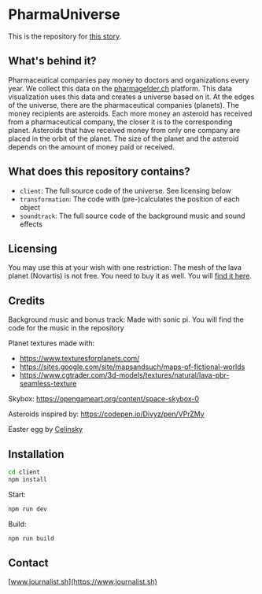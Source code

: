 # PharmaUniverse
This is the repository for [this story](https://journalist.sh/pharmauniverse/).

## What's behind it?
Pharmaceutical companies pay money to doctors and organizations every year. We collect this data on the [pharmagelder.ch](https://www.pharmagelder.ch) platform. This data visualization uses this data and creates a universe based on it. At the edges of the universe, there are the pharmaceutical companies (planets). The money recipients are asteroids. Each more money an asteroid has received from a pharmaceutical company, the closer it is to the corresponding planet. Asteroids that have received money from only one company are placed in the orbit of the planet. The size of the planet and the asteroid depends on the amount of money paid or received.

## What does this repository contains?
* `client`: The full source code of the universe. See licensing below
* `transformation`: The code with (pre-)calculates the position of each object
* `soundtrack`: The full source code of the background music and sound effects

## Licensing
You may use this at your wish with one restriction: The mesh of the lava planet (Novartis) is not free. You need to buy it as well. You will [find it here](https://www.cgtrader.com/3d-models/textures/natural/lava-pbr-seamless-texture).

## Credits
Background music and bonus track: Made with sonic pi. You will find the code for the music in the repository

Planet textures made with:
* https://www.texturesforplanets.com/
* https://sites.google.com/site/mapsandsuch/maps-of-fictional-worlds
* https://www.cgtrader.com/3d-models/textures/natural/lava-pbr-seamless-texture

Skybox: https://opengameart.org/content/space-skybox-0

Asteroids inspired by: https://codepen.io/Divyz/pen/VPrZMy

Easter egg by [Celinsky](https://sketchfab.com/Cellinsky)

## Installation
```bash
cd client
npm install
```

Start:
```bash
npm run dev
```

Build:
```bash
npm run build
```

## Contact
[www.journalist.sh](https://www.journalist.sh)